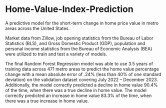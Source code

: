 # Home-Value-Index-Prediction
A predictive model for the short-term change in home price value in metro areas across the United States.

Market data from Zillow, job opening statistics from the Bureau of Labor Statistics (BLS), and Gross Domestic Product (GDP), population and personal income statistics from the Bureau of Economic Analysis (BEA) were utilized to train and test a variety of models.

The final Random Forest Regression model was able to use 3.5 years of training data across 471 metro areas to predict the home value percentage change with a mean absolute error of .24% (less than 40% of one standard deviation) on the validation dataset covering July 2022 – December 2023. Additionally, the model correctly predicted a decline in home value 90.4% of the time, when there was a true decline in home value. The model correctly predicted an increase in home value 83.3% of the time, when there was a true increase in home value.

